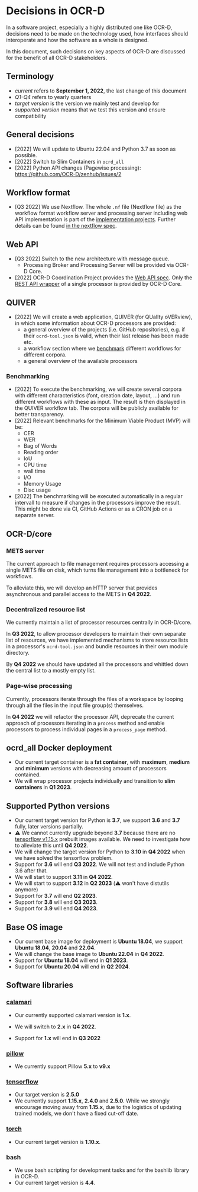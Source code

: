 # Decisions in OCR-D

In a software project, especially a highly distributed one like OCR-D, decisions need to be made on the technology used,
how interfaces should interoperate and how the software as a whole is designed.

In this document, such decisions on key aspects of OCR-D are discussed for the benefit of all OCR-D stakeholders.

## Terminology

* *current* refers to **September 1, 2022**, the last change of this document
* *Q1-Q4* refers to yearly quarters
* *target version* is the version we mainly test and develop for
* *supported version* means that we test this version and ensure compatibility

## General decisions

* [2022] We will update to Ubuntu 22.04 and Python 3.7 as soon as possible.
* [2022] Switch to Slim Containers in ```ocrd_all```
* [2022] Python API changes (Pagewise processing): <https://github.com/OCR-D/zenhub/issues/2>

## Workflow format

* [Q3 2022] We use Nextflow. The whole `.nf` file (Nextflow file) as the workflow format workflow server and processing
  server including web API implementation is part of the [implementation projects](phase3). Further details can be
  found [in the nextflow spec](nextflow).

## Web API

* [Q3 2022] Switch to the new architecture with message queue.
    * Processing Broker and Processing Server will be provided via OCR-D Core.
* [2022] OCR-D Coordination Project provides the [Web API spec](web_api). Only
  the [REST API wrapper](https://github.com/OCR-D/core/pull/884) of a single processor is provided by OCR-D Core.

## QUIVER

* [2022] We will create a web application, QUIVER (for QUalIty oVERview), in which some information about OCR-D
  processors are provided:
    * a general overview of the projects (i.e. GitHub repositories), e.g. if their `ocrd-tool.json` is valid, when their
      last release has been made etc.
    * a workflow section where we [benchmark](#benchmarking) different workflows for different corpora.
    * a general overview of the available processors

### Benchmarking

* [2022] To execute the benchmarking, we will create several corpora with different characteristics (font, creation
  date, layout, …) and run different workflows with these as input. The result is then displayed in the QUIVER workflow
  tab. The corpora will be publicly available for better transparency.
* [2022] Relevant benchmarks for the Minimum Viable Product (MVP) will be:
    * CER
    * WER
    * Bag of Words
    * Reading order
    * IoU
    * CPU time
    * wall time
    * I/O
    * Memory Usage
    * Disc usage
* [2022] The benchmarking will be executed automatically in a regular intervall to measure if changes in the processors
  improve the result. This might be done via CI, GitHub Actions or as a CRON job on a separate server.

## OCR-D/core

### METS server

The current approach to file management requires processors accessing a single METS file on disk, which turns file
management into a bottleneck for workflows.

To alleviate this, we will develop an HTTP server that provides asynchronous and parallel access to the METS in **Q4
2022**.

### Decentralized resource list

We currently maintain a list of processor resources centrally in OCR-D/core.

In **Q3 2022**, to allow processor developers to maintain their own separate list of resources, we have implemented
mechanisms to store resource lists in a processor's `ocrd-tool.json` and bundle resources in their own module directory.

By **Q4 2022** we should have updated all the processors and whittled down the central list to a mostly empty list.

### Page-wise processing

Currently, processors iterate through the files of a workspace by looping through all the files in the input file
group(s) themselves.

In **Q4 2022** we will refactor the processor API, deprecate the current approach of processors iterating in a `process`
method and enable processors to process individual pages in a `process_page` method.

<!--
   -## Processors
   -
   -In this section we outline our plans with the various processor projects.
   -
   -**NOTE** Currently only anybaseocr as an example
   -
   -### [ocrd_anybaseocr](https://github.com/OCR-D/ocrd_anybaseocr)
   -
   -`ocrd_anybaseocr` is a fairly complex project with multiple processors working
   -on different problems with different technologies. Some processors are
   -powerful, some are too experimental to be recommended. The original developers
   -have moved on from the projects, so it is essential for maintainability by the
   -community that we refactor it.
   -->

## ocrd_all Docker deployment

* Our current target container is a **fat container**, with **maximum**, **medium** and **minimum** versions with
  decreasing amount of processors contained.
* We will wrap processor projects individually and transition to **slim containers** in **Q1 2023**.

## Supported Python versions

* Our current target version for Python is **3.7**, we support **3.6** and **3.7** fully, later versions partially.
* :warning: We cannot currently upgrade beyond **3.7** because there are no [tensorflow v1.15.x](#tensorflow) prebuilt
  images available. We need to investigate how to alleviate this until **Q4 2022**.
* We will change the target version for Python to **3.10** in **Q4 2022** when we have solved the tensorflow problem.
* Support for **3.6** will end **Q3 2022**. We will not test and include Python 3.6 after that.
* We will start to support **3.11** in **Q4 2022**.
* We will start to support **3.12** in **Q2 2023** (:warning: won't have distutils anymore)
* Support for **3.7** will end **Q2 2023**.
* Support for **3.8** will end **Q3 2023**.
* Support for **3.9** will end **Q4 2023**.

## Base OS image

* Our current base image for deployment is **Ubuntu 18.04**, we support **Ubuntu 18.04**, **20.04** and **22.04**.
* We will change the base image to **Ubuntu 22.04** in **Q4 2022**.
* Support for **Ubuntu 18.04** will end in **Q1 2023**.
* Support for **Ubuntu 20.04** will end in **Q2 2024**.

## Software libraries

### [calamari](https://github.com/OCR-D/ocrd_calamari)

* Our currently supported calamari version is **1.x**.
* We will switch to **2.x** in **Q4 2022**.

* Support for **1.x** will end in **Q3 2022**

### [pillow](https://pillow.readthedocs.io/)

* We currently support Pillow **5.x** to **v9.x**

### [tensorflow](https://github.com/tensorflow/tensorflow)

* Our target version is **2.5.0**
* We currently support **1.15.x**, **2.4.0** and **2.5.0**. While we strongly encourage moving away from **1.15.x**, due
  to the logistics of updating trained models, we don't have a fixed cut-off date.

### [torch](https://pytorch.org/)

* Our current target version is **1.10.x**.

### bash

* We use bash scripting for development tasks and for the bashlib library in OCR-D.
* Our current target version is **4.4**.
